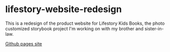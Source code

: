# lifestory-website-redesign

This is a redesign of the product website for Lifestory Kids Books, the photo customized storybook project I'm working on with my brother and sister-in-law.

[Github pages site](http://sidpalas.com/lifestory-website-redesign/)
